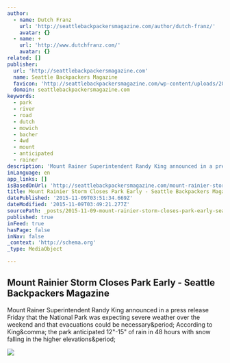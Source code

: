 ```yaml
---
author:
  - name: Dutch Franz
    url: 'http://seattlebackpackersmagazine.com/author/dutch-franz/'
    avatar: {}
  - name: +
    url: 'http://www.dutchfranz.com/'
    avatar: {}
related: []
publisher:
  url: 'http://seattlebackpackersmagazine.com'
  name: Seattle Backpackers Magazine
  favicon: 'http://seattlebackpackersmagazine.com/wp-content/uploads/2012/06/favicon.ico'
  domain: seattlebackpackersmagazine.com
keywords:
  - park
  - river
  - road
  - dutch
  - mowich
  - bacher
  - 4wd
  - mount
  - anticipated
  - rainer
description: 'Mount Rainer Superintendent Randy King announced in a press release Friday that the National Park was expecting severe weather over the weekend and that evacuations could be necessary. According to King, the park anticipated 12"-15" of rain in 48 hours with snow falling in the higher elevations.'
inLanguage: en
app_links: []
isBasedOnUrl: 'http://seattlebackpackersmagazine.com/mount-rainier-storm-closes-park-early/'
title: Mount Rainier Storm Closes Park Early - Seattle Backpackers Magazine
datePublished: '2015-11-09T03:51:34.669Z'
dateModified: '2015-11-09T03:49:21.277Z'
sourcePath: _posts/2015-11-09-mount-rainier-storm-closes-park-early-seattle-backpackers.md
published: true
inFeed: true
hasPage: false
inNav: false
_context: 'http://schema.org'
_type: MediaObject

---
```

<article style=""><h1>Mount Rainier Storm Closes Park Early - Seattle Backpackers Magazine</h1><p>Mount Rainer Superintendent Randy King announced in a press release Friday that the National Park was expecting severe weather over the weekend and that evacuations could be necessary&amp;period; According to King&amp;comma; the park anticipated 12"-15" of rain in 48 hours with snow falling in the higher elevations&amp;period;</p><img src="http://seattlebackpackersmagazine.com/wp-content/uploads/2015/11/375304104_1734e100ec_b.jpg" /></article>